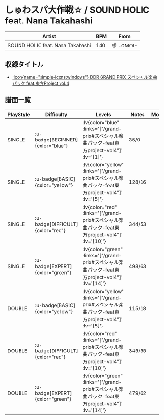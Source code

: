 # しゅわスパ大作戦☆ / SOUND HOLIC feat. Nana Takahashi

|Artist|BPM|From|
|------|---|----|
|SOUND HOLIC feat. Nana Takahashi|140|想 -OMOI-|

## 収録タイトル

- [ :icon{name="simple-icons:windows"} DDR GRAND PRIX スペシャル楽曲パック feat.東方Project vol.4](/grand-prix#スペシャル楽曲パック-feat東方project-vol4)

## 譜面一覧

|PlayStyle|Difficulty|Levels|Notes|Movie|
|---------|----------|------|-----|-----|
|SINGLE| :u-badge[BEGINNER]{color="blue"} | :lv{color="blue" :links='["/grand-prix#スペシャル楽曲パック-feat東方project-vol4"]' :lv='[1]'} |35/0||
|SINGLE| :u-badge[BASIC]{color="yellow"} | :lv{color="yellow" :links='["/grand-prix#スペシャル楽曲パック-feat東方project-vol4"]' :lv='[5]'} |128/16||
|SINGLE| :u-badge[DIFFICULT]{color="red"} | :lv{color="red" :links='["/grand-prix#スペシャル楽曲パック-feat東方project-vol4"]' :lv='[10]'} |344/53||
|SINGLE| :u-badge[EXPERT]{color="green"} | :lv{color="green" :links='["/grand-prix#スペシャル楽曲パック-feat東方project-vol4"]' :lv='[14]'} |498/63||
|DOUBLE| :u-badge[BASIC]{color="yellow"} | :lv{color="yellow" :links='["/grand-prix#スペシャル楽曲パック-feat東方project-vol4"]' :lv='[5]'} |115/18||
|DOUBLE| :u-badge[DIFFICULT]{color="red"} | :lv{color="red" :links='["/grand-prix#スペシャル楽曲パック-feat東方project-vol4"]' :lv='[10]'} |345/55||
|DOUBLE| :u-badge[EXPERT]{color="green"} | :lv{color="green" :links='["/grand-prix#スペシャル楽曲パック-feat東方project-vol4"]' :lv='[14]'} |479/62||

